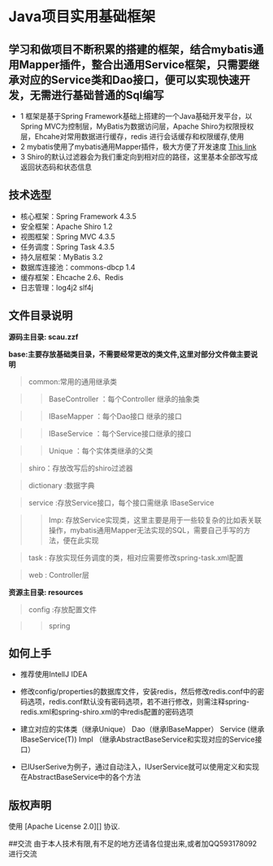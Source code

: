 # Java项目实用基础框架
## 学习和做项目不断积累的搭建的框架，结合mybatis通用Mapper插件，整合出通用Service框架，只需要继承对应的Service类和Dao接口，便可以实现快速开发，无需进行基础普通的Sql编写

* 1 框架是基于Spring Framework基础上搭建的一个Java基础开发平台，以Spring MVC为控制层，MyBatis为数据访问层，Apache Shiro为权限授权层，Ehcahe对常用数据进行缓存，redis 进行会话缓存和权限缓存,使用
* 2 mybatis使用了mybatis通用Mapper插件，极大方便了开发速度 [This link](http://git.oschina.net/free/Mapper)
* 3 Shiro的默认过滤器会为我们重定向到相对应的路径，这里基本全部改写成返回状态码和状态信息

## 技术选型

* 核心框架：Spring Framework 4.3.5
* 安全框架：Apache Shiro 1.2
* 视图框架：Spring MVC 4.3.5
* 任务调度：Spring Task 4.3.5
* 持久层框架：MyBatis 3.2
* 数据库连接池：commons-dbcp 1.4
* 缓存框架：Ehcache 2.6、Redis
* 日志管理：log4j2 slf4j

## 文件目录说明
**源码主目录: scau.zzf**

**base:主要存放基础类目录，不需要经常更改的类文件,这里对部分文件做主要说明**
> common:常用的通用继承类

>> BaseController ：每个Controller 继承的抽象类

>> IBaseMapper ：每个Dao接口 继承的接口

>> IBaseService ：每个Service接口继承的接口

>> Unique ：每个实体类继承的父类

> shiro：存放改写后的shiro过滤器

> dictionary :数据字典

> service :存放Service接口，每个接口需继承 IBaseService

>>Imp: 存放Service实现类，这里主要是用于一些较复杂的比如表关联操作，mybatis通用Mapper无法实现的SQL，需要自己手写的方法，便在此实现

> task : 存放实现任务调度的类，相对应需要修改spring-task.xml配置

> web : Controller层

**资源主目录: resources**

>config :存放配置文件

>>spring

## 如何上手

* 推荐使用IntellJ IDEA

* 修改config/properties的数据库文件，安装redis，然后修改redis.conf中的密码选项，redis.conf默认没有密码选项，若不进行修改，则需注释spring-redis.xml和spring-shiro.xml的中redis配置的密码选项

* 建立对应的实体类（继承Unique） Dao（继承IBaseMapper） Service (继承IBaseService(T)) Impl （继承AbstractBaseService和实现对应的Service接口）

* 已IUserSerive为例子，通过自动注入，IUserService就可以使用定义和实现在AbstractBaseService中的各个方法

## 版权声明
使用 [Apache License 2.0][] 协议.

##交流
由于本人技术有限,有不足的地方还请各位提出来,或者加QQ593178092 进行交流
